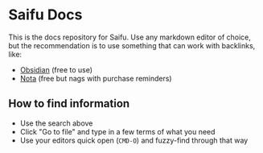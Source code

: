 # Saifu Docs

This is the docs repository for Saifu. Use any markdown editor of choice, but the recommendation is to use something that can work with backlinks, like:

- [Obsidian](https://obsidian.md/) (free to use)
- [Nota](https://nota.md/) (free but nags with purchase reminders)

## How to find information

- Use the search above
- Click "Go to file" and type in a few terms of what you need
- Use your editors quick open (`CMD-O`) and fuzzy-find through that way
